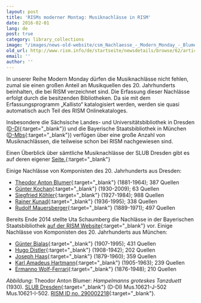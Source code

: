 ```yaml
---
layout: post
title: 'RISMs moderner Montag: Musiknachlässe in RISM'
date: 2016-02-01
lang: de
post: true
category: library_collections
image: "/images/news-old-website/csm_Nachlaesse_-_Modern_Monday_-_Blumer_-_Hampelmann_37e02c2860.jpg"
old_url: http://www.rism.info/de/startseite/newsdetails/browse/62/article/64/rism-modern-monday-composer-archives-in-rism.html
email: ''
author: ''
---
```


In unserer Reihe Modern Monday dürfen die Musiknachlässe nicht fehlen, zumal sie einen großen Anteil an Musikquellen des 20. Jahrhunderts beinhalten, die bei RISM verzeichnet sind. Die Erfassung dieser Nachlässe erfolgt durch die besitzenden Bibliotheken. Da sie mit dem Erfassungsprogramm „Kallisto“ katalogisiert werden, werden sie quasi automatisch auch Teil des RISM Onlinekataloges.


Insbesondere die Sächsische Landes- und Universitätsbibliothek in Dresden ([D-Dl](https://opac.rism.info/metaopac/search?View=rism&siglum=D-Dl){:target="_blank"}) und die Bayerische Staatsbibliothek in München ([D-Mbs](https://opac.rism.info/metaopac/search?View=rism&siglum=D-Mbs){:target="_blank"}) verfügen über eine große Anzahl von Musiknachlässen, die teilweise schon bei RISM nachgewiesen sind.


Einen Überblick über sämtliche Musiknachlässe der SLUB Dresden gibt es auf deren eigener [Seite.](http://www.slub-dresden.de/sammlungen/musik/musikhandschriften-und-alte-drucke/musiknachlaesse/uebersicht-musiknachlaesse/){:target="_blank"}

Einige Nachlässe von Komponisten des 20. Jahrhunderts aus Dresden:

- [Theodor Anton Blumer](https://opac.rism.info/metaopac/search?View=rism&author=135104661){:target="_blank"} (1881-1964); 387 Quellen
- [Günter Kochan](https://opac.rism.info/metaopac/search?View=rism&author=310120209){:target="_blank"} (1930-2009); 63 Quellen
- [Siegfried Köhler](https://opac.rism.info/metaopac/search?View=rism&author=132448467){:target="_blank"} (1927-1984); 988 Quellen
- [Rainer Kunad](https://opac.rism.info/metaopac/search?View=rism&author=139139834){:target="_blank"} (1936-1995); 338 Quellen
- [Rudolf Mauersberger](https://opac.rism.info/metaopac/search?View=rism&author=13445829X){:target="_blank"} (1889-1971); 497 Quellen

Bereits Ende 2014 stellte Uta Schaumberg die Nachlässe in der Bayerischen Staatsbibliothek [auf der RISM Website](http://www.rism.info/de/home/newsdetails/article/2/music-archives-at-the-bavarian-state-libary.html){:target="_blank"} vor. Einige Nachlässe von Komponisten des 20. Jahrhunderts aus München:

- [Günter Bialas](https://opac.rism.info/metaopac/search?View=rism&author=310018846){:target="_blank"} (1907-1995); 431 Quellen
- [Hugo Distler](https://opac.rism.info/metaopac/search?View=rism&author=118679848){:target="_blank"} (1908-1942); 202 Quellen
- [Joseph Haas](https://opac.rism.info/metaopac/search?View=rism&author=134394372){:target="_blank"} (1879-1960); 359 Quellen
- [Karl Amadeus Hartmann](https://opac.rism.info/metaopac/search?View=rism&author=118546309){:target="_blank"} (1905-1963); 239 Quellen
- [Ermanno Wolf-Ferrari](https://opac.rism.info/metaopac/search?View=rism&author=118634879){:target="_blank"} (1876-1948); 210 Quellen

_Abbildung_: Theodor Anton Blumer: _Hampelmanns groteskes Tanzduett_ (1930). [SLUB Dresden](http://www.slub-dresden.de/sammlungen/musik/musikhandschriften-und-alte-drucke/musiknachlaesse/theodor-blumer/){:target="_blank"} (D-Dl) Mus.10621-J-502 Mus.10621-I-502. [RISM ID no. 290002218](https://opac.rism.info/search?id=290002218){:target="_blank"}.

